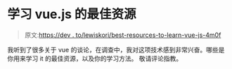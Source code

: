 # 学习 vue.js 的最佳资源

> 原文:[https://dev . to/lewiskori/best-resources-to-learn-vue-js-4m0f](https://dev.to/lewiskori/best-resources-to-learn-vue-js-4m0f)

我听到了很多关于 vue 的谈论，在调查中，我对这项技术感到非常兴奋。哪些是你用来学习 it 的最佳资源，以及你的学习方法。
敬请评论指教。